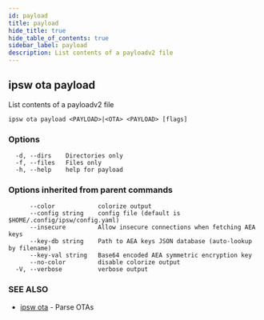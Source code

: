 ```yaml
---
id: payload
title: payload
hide_title: true
hide_table_of_contents: true
sidebar_label: payload
description: List contents of a payloadv2 file
---
```

## ipsw ota payload

List contents of a payloadv2 file

```
ipsw ota payload <PAYLOAD>|<OTA> <PAYLOAD> [flags]
```

### Options

```
  -d, --dirs    Directories only
  -f, --files   Files only
  -h, --help    help for payload
```

### Options inherited from parent commands

```
      --color            colorize output
      --config string    config file (default is $HOME/.config/ipsw/config.yaml)
      --insecure         Allow insecure connections when fetching AEA keys
      --key-db string    Path to AEA keys JSON database (auto-lookup by filename)
      --key-val string   Base64 encoded AEA symmetric encryption key
      --no-color         disable colorize output
  -V, --verbose          verbose output
```

### SEE ALSO

* [ipsw ota](/docs/cli/ipsw/ota)	 - Parse OTAs

